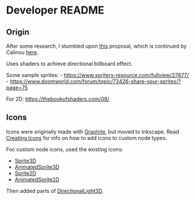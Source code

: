 # Developer README

## Origin
After some research, I stumbled upon [this](https://github.com/godotengine/godot-proposals/discussions/5082) proposal, which is continued by Calinou [here](https://github.com/Calinou/godot-demo-projects/blob/add-first-person-shooter/3d/first_person_shooter/enemy/enemy.gdshader).


Uses shaders to achieve directional billboard effect.

Some sample sprites:
	- https://www.spriters-resource.com/fullview/27877/
	- https://www.doomworld.com/forum/topic/73426-share-your-sprites/?page=75


For 2D: https://thebookofshaders.com/08/

## Icons
Icons were originally made with [Graphite](https://editor.graphite.rs/), but moved to Inkscape. Read [Creating Icons](https://docs.godotengine.org/en/latest/contributing/development/editor/creating_icons.html) for info on how to add icons to custom node types.

Foc custom node icons, used the existing icons:
- [Sprite3D](https://github.com/godotengine/godot/blob/master/editor/icons/Sprite3D.svg)
- [AnimatedSprite3D](https://github.com/godotengine/godot/blob/master/editor/icons/AnimatedSprite3D.svg)
- [Sprite2D](https://github.com/godotengine/godot/blob/master/editor/icons/Sprite2D.svg)
- [AnimatedSprite2D](https://github.com/godotengine/godot/blob/master/editor/icons/AnimatedSprite2D.svg)


Then added parts of [DirectionalLight3D](https://github.com/godotengine/godot/blob/master/editor/icons/DirectionalLight3D.svg).
